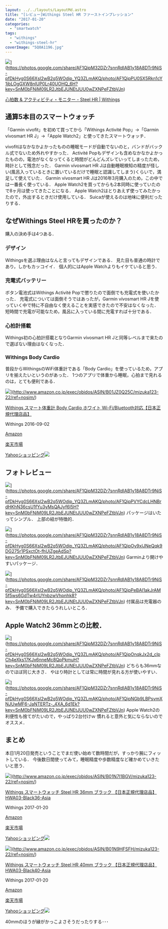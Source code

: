 ```yaml
---
layout: ../../layouts/LayoutMd.astro
title: "[レビュー]Withings Steel HR ファーストインプレッション"
date: "2017-01-20"
categories: 
  - "smartwatch"
tags: 
  - "withings"
  - "withings-steel-hr"
coverImage: "5Q0A1196.jpg"
---
```


![](https://lh3.googleusercontent.com/dGab8k4l344epq_DT0Ol0dNsCIGvjfzqeYZ-0_XVq9J7m9_OzKgSPya0ER6anPcvDhSM-Be6LYMY0CL19ZzZTHdGMzeQaXk7B1suQc6uxOU9wCfyqAVBHfJarlS8owzHx9ntWZ4=w1920-h1280-no)](https://photos.google.com/share/AF1QipM32DZr7snnRdIAB1y18A8DTr9NiS-pfDkHyg0S66XsI2wB2q5WOdip_YQ3ZLmAKQ/photo/AF1QipPU0SX5Rkn1cY1jbLOgGXW8nlUP0Lr40UOHQ_6H?key=SnM0bFNiM09LR2JtbEJUNEtJUU0wZXNPeFZtbVJn)

[心拍数 & アクティビティ・モニター \- Steel HR \| Withings](https://www.withings.com/jp/ja/steel-hr)

## 通算5本目のスマートウォッチ

「Garmin vivofit」を初めて買ってから「Withings Activité Pop」→「Garmin vívosmart HR J」→「Apple Watch2」と使ってきたスマートウォッチ．

vivofitはなかなかよかったものの睡眠モードが自動でないのと，バンドがバックル式でないため外れやすかった． Activité Popもデザインも含めなかなかよかったものの，電池がなくなってくると時間がどんどんズレていってしまったため，時計として残念だった． Garmin vívosmart HR Jは自動睡眠検知の精度が怪しい(風呂入っているときに置いているだけで睡眠と認識してしまう)くらいで，満足して使えていた． Garmin vívosmart HR Jは2016年3月購入のため，この中では一番長く使っている． Apple Watch2を買ってからも2本同時に使っていたので8ヶ月は使ってきたことになる． Apple Watch2はとりあえず使ってみたかったので，外出するときだけ使用している． Suicaが使えるのは地味に便利だったりする．

## なぜWithings Steel HRを買ったのか？

購入の決め手は4つある．

### デザイン

Withingsを選ぶ理由はなんと言ってもデザインである． 見た目も普通の時計であり，しかもカッコイイ． 個人的にはApple Watchよりもイケていると思う．

### 充電式バッテリー

ボタン電池式はWithings Activité Popで懲りたので面倒でも充電式を使いたかった． 充電式については面倒そうではあったが，Garmin vívosmart HR Jを使っていく中で特に不自由なく使えることを実感できたので不安はなくなった． 短時間で充電が可能なため，風呂に入っている間に充電すれば十分である．

### 心拍計搭載

Withings初の心拍計搭載となりGarmin vívosmart HR Jと同等レベルまで来たので選ばない理由はなくなった．

### Withings Body Cardio

普段からWithingsのWiFi体重計である「Body Cardio」を使っているため，アプリを揃えたいというのがあった． 1つのアプリで体重から睡眠，心拍まで見れるのは，とても便利である．

![](/archive/images/31WJPgqe%2BLL._SL160_.jpg)](http://www.amazon.co.jp/exec/obidos/ASIN/B01JZ0Q25C/mizuka123-22/ref=nosim/)

[Withings スマート体重計 Body Cardio ホワイト Wi-Fi/Bluetooth対応【日本正規代理店品】](http://www.amazon.co.jp/exec/obidos/ASIN/B01JZ0Q25C/mizuka123-22/ref=nosim/)

Withings 2016-09-02

[Amazon](http://www.amazon.co.jp/gp/search?keywords=Withings%20%E3%82%B9%E3%83%9E%E3%83%BC%E3%83%88%E4%BD%93%E9%87%8D%E8%A8%88%20Body%20Cardio%20%E3%83%9B%E3%83%AF%E3%82%A4%E3%83%88%20Wi-Fi%2FBluetooth%E5%AF%BE%E5%BF%9C%E3%80%90%E6%97%A5%E6%9C%AC%E6%AD%A3%E8%A6%8F%E4%BB%A3%E7%90%86%E5%BA%97%E5%93%81%E3%80%91&__mk_ja_JP=%E3%82%AB%E3%82%BF%E3%82%AB%E3%83%8A&tag=mizuka123-22)

[楽天市場](http://hb.afl.rakuten.co.jp/hgc/032b53ee.4b34c5ee.0f4a541e.f440145e/?pc=http%3A%2F%2Fsearch.rakuten.co.jp%2Fsearch%2Fmall%2FWithings%2520%25E3%2582%25B9%25E3%2583%259E%25E3%2583%25BC%25E3%2583%2588%25E4%25BD%2593%25E9%2587%258D%25E8%25A8%2588%2520Body%2520Cardio%2520%25E3%2583%259B%25E3%2583%25AF%25E3%2582%25A4%25E3%2583%2588%2520Wi-Fi%252FBluetooth%25E5%25AF%25BE%25E5%25BF%259C%25E3%2580%2590%25E6%2597%25A5%25E6%259C%25AC%25E6%25AD%25A3%25E8%25A6%258F%25E4%25BB%25A3%25E7%2590%2586%25E5%25BA%2597%25E5%2593%2581%25E3%2580%2591%2F-%2Ff.1-p.1-s.1-sf.0-st.A-v.2%3Fx%3D0%26scid%3Daf_ich_link_urltxt%26m%3Dhttp%3A%2F%2Fm.rakuten.co.jp%2F)

[Yahooショッピング![](http://ad.jp.ap.valuecommerce.com/servlet/gifbanner?sid=3066752&pid=881990642)](http://ck.jp.ap.valuecommerce.com/servlet/referral?sid=3066752&pid=881990642&vc_url=http%3A%2F%2Fsearch.shopping.yahoo.co.jp%2Fsearch%3Fp%3DWithings%2520%25E3%2582%25B9%25E3%2583%259E%25E3%2583%25BC%25E3%2583%2588%25E4%25BD%2593%25E9%2587%258D%25E8%25A8%2588%2520Body%2520Cardio%2520%25E3%2583%259B%25E3%2583%25AF%25E3%2582%25A4%25E3%2583%2588%2520Wi-Fi%252FBluetooth%25E5%25AF%25BE%25E5%25BF%259C%25E3%2580%2590%25E6%2597%25A5%25E6%259C%25AC%25E6%25AD%25A3%25E8%25A6%258F%25E4%25BB%25A3%25E7%2590%2586%25E5%25BA%2597%25E5%2593%2581%25E3%2580%2591&vcptn=kaereba)

## フォトレビュー

![](https://lh3.googleusercontent.com/RWaKhpNRe_3dh3H5T8vIMvZV7IXa2qDe8KVB1PUCrIpCcNMgV4BVAAtB4H9t68FplxHMIPFYapvA8xbvWXx7NIXglZ6GuPVTuwPFcmCAVn284H38ni0MHrhP8BT3mftjloq2Rx_85a4W7XZ-flZGEyLVMLnhPXONQs4BTPjOr7FYVAMpKhzxhYcqq-uOEReFm1KNyRFlx1JzCMYk3IACr5IxNHv6p9nNA5A57izHE0ORdPJDA8WZn4cTi07AOH5Z9s0LYCboezChauomHWG6W1V9jHRmwkp2u7Jh6P9jNl6Cx68iCxKb7D7igMZ51-ByKyun0fRFnyJvbCVJBHatkWZRr3nNARGuksmvKSP2t2dM75O5bgPusLvbDqAkhq_SYH1tc2hnLjipjcLnm1WQgat_PF9bl1xN-9MYZVeAW5v9Qv1d_nESh1vjgjeEghIxhi9bqeGgtmn42VPJrGbivn5DQr6CzO-t106WctDfYyvQcSsALD1bwxRJO7Z6GyJY3W28yaXuVUgqFHftjQSvpSxiBGYc54TJfjZm9gfuWrN5XYC0YQ4dvbStpB2iNUTP0n_0yWEqQEv5YjsnWGWRU1YISunJr3_f7B34FynzoXoOcTJlR2iTGRxPm8m_7MEBiaaDUkEqcq2BW7oXYEtjXedXCGZuZwi4pmsNnNYuXQM=w1920-h1280-no)](https://photos.google.com/share/AF1QipM32DZr7snnRdIAB1y18A8DTr9NiS-pfDkHyg0S66XsI2wB2q5WOdip_YQ3ZLmAKQ/photo/AF1QipPVYCdcLHNBrdHKhN36csU1fYu3yMsQAJyf6I5H?key=SnM0bFNiM09LR2JtbEJUNEtJUU0wZXNPeFZtbVJn) パッケージはいたってシンプル． 上部の紐が特徴的．

![](https://lh3.googleusercontent.com/AOj56EtlM58kWq2RTWP-0DmGiLvEc7eaZIPLUls7lIx7vVGNgV11VivJzi5BjII_08r97nfrRvOpRZOUYblpTfRe9K-Q5g-2QpVFlFUSWOnGveXqzbahbdbHYvU0qqqP1Jj8q1DXu1v6JS6fady7frckr1PKTNS4bPZOA762H4vvbtmwlDVpK36ZjkEvaTzO5otz58tnjxOlb4c2T4lQ7P8lRzciwb-AHLPjpL4W1uXUEyq6YCJrnteCmV3mMEv7W3VUkjf-bVnnwUePLEnPqtDTFK0DboA8k5i_v0BBxaD9-p9TCLoSqbEV25VgcroUEnwYYteIPPR2__956H_cgTEbQMPehii4OF8yrxSVrdcAWEfF2fWbkAExw2jxtSHtIR59p7RDFz93_uXJaFkznhbpKyEx16c_2qFn1lWdqZxfiygaHSTQZ4ojbhTHYpr3lOVoNhIehdu_e5LCdv2o62dkMEE6hOhOGHEzyAGX-aptcgP819Rkoj7vPaEeEwJv7EiBh9YuGDvQtrovgSlza4pGT4qjBps6HGC11_ZzJ-SytrSEu8X38D-rEkK3_igCgMGf6vYZiEmSkEOcbZT9Nq03UAqkshosbPGTkifd5qGxhBzSI195Z5SijOVLMJO8NVPqf-R7_kR3f_TkJuVtSAbwEeGA5KvPvwCY1Tz5kCI=w1920-h1280-no)](https://photos.google.com/share/AF1QipM32DZr7snnRdIAB1y18A8DTr9NiS-pfDkHyg0S66XsI2wB2q5WOdip_YQ3ZLmAKQ/photo/AF1QipOy9xlJNeQqk9DG275r1PSxctOt-fhUjZgeAdSp?key=SnM0bFNiM09LR2JtbEJUNEtJUU0wZXNPeFZtbVJn) Garminより開けやすいパッケージ．

![](https://lh3.googleusercontent.com/g92rGMBEtAS0fC7ocZ4UBjctsdw-Z-50M5UNN1jDECcIUKq4_rXpaZ3Yjc5Nen5xSEbXHTMYD5m71DpgL4wQPnhTV_YSywQZ8qdPIWoEw5pKIfpplH18zgcdHTBoOSIs3syWrq5mFrt9T-8W1NkOV-gvYrc4F2K7We5oGX2oxFMRKd-n_NqruojIHNziw1WKJzMwViHKf33E6yKlkWIS_KhKMPW81bBGi6pEa8cmGtVNOFiedkcHn1zzUqGaOy-YoWirSyucDG0MnTZ9wYSUOSufQYjgcvoC-exuEwcpI18HHgIOKgmoR_z5hmjlvLQ4VyaZXdovGIXBurOpirQDDRwanlujKvdsQTYqiZ87AYX6fESpTMSItKrBdVN6EBz5nnZkdFHyy70Oj36muG0gfZpU7ihT-3p-E0-6vzNvpEPlzlWJzUunkFgI27ObaOHljAdVqS9mEHYHaomuHsVRObVhIgzofBA0aTEksYnqQziEEzyskfl94Xuqb4oxM0Vu2veRYEZ5tetxnexuqS2_SkdzDsDcBzM-e7l80QRM9BUvyjwna8ufVD3Bir9INqbXGFK6EvmH3bLzNuaYDSCDzDp8QY_EYU4zNsL0Jb4YFhxmQlou0iWKecGzDN328897leGYYw-stpeB1c-nDHPRWqmvtwDRyDc3-cuAu_rxc2Q=w1920-h1280-no)](https://photos.google.com/share/AF1QipM32DZr7snnRdIAB1y18A8DTr9NiS-pfDkHyg0S66XsI2wB2q5WOdip_YQ3ZLmAKQ/photo/AF1QipPeBAI1akJrAM5f5ws6GdTw4rlUYnbzwVhpnhk8?key=SnM0bFNiM09LR2JtbEJUNEtJUU0wZXNPeFZtbVJn) 付属品は充電器のみ． 予備で購入できたらうれしいところ．

## Apple Watch2 36mmとの比較．

![](https://lh3.googleusercontent.com/eCN33aFzLbjmL22y_lS2m59Ij3T35xwsVZZ4OG_oiE_8q4Uv-pKCqR2ziumU5Dj4BUl5uGBMBU1JGSIwlKMq7YVoCEu-p6XvS6MrEZT1uIMCjfqatzEOF75JVJyXCsbDtJlGRt0ewwrCy-pQsvPHV6DoxReXRaXjJ6kwgSP7RkMFtHIiJQjMT8mtpzJ63JZYGFOyRfzZjpmbzgmHwidMLJDSR0jvttemyGtolS1bYp6n-E3wQuhVEBJsICV9pjPE3wxYwNcoEuRylN819jdckFSK7-a2oM2SibizmTofYSs9DVUWLD1Oz3-MvfY_6HdnahgZgFV00OVfzI1vjjHFyHY0-hXmp1hnMAApH2hLBEdMvgwEE5ktRrSGWocVxNMZK1pfpvwq8jh7pWAhh1JdvfgBNVaOM_kRqeIoUygjDrCgnrj7Gsgduf8FA7I_ow44kkdCPRGgwfAgBVMWNz-XyuUHAHZzaWugPgta7N2SOOx8XcLZOmKLHp68NMjTqutjccV2qQ9gEqHrPqBuLyFnCilhxXYXBR2GWMjar8GDGV5z8z0FdM9b-8ftpGhFHGRHDNPq-QQVV6nv1SYjjJWVF166DpF23DYAgDFqdELn5SHZbXS5W9E5Ti1PzniFpe-un9BzXf9ENfabiGNPRleCScm1CeO6IybvKx25tIbMK-Y=w1920-h1280-no)](https://photos.google.com/share/AF1QipM32DZr7snnRdIAB1y18A8DTr9NiS-pfDkHyg0S66XsI2wB2q5WOdip_YQ3ZLmAKQ/photo/AF1QipOnqkJx2d_clpCh4eXks17KJx6nneMc8QpPkmuH?key=SnM0bFNiM09LR2JtbEJUNEtJUU0wZXNPeFZtbVJn) どちらも36mmなのでほぼ同じ大きさ． やはり時計としては常に時間が見れる方が使いやすい．

![](https://lh3.googleusercontent.com/48bdfWRQGUx1nOzicj2cJjCdrl4PEb3Qewyq99ag5jQuouTU42GokhxGU7PujzV9ZSrTH2DgbaiHQacTNbWBoMQhR7PJejCkCzOIjpdRqUixq92nhv879SF3yABkpsuRZV2BjTlUumVYxYEvGIfgZr3Q2Yjup6tHuaq3JNQU3xeMyoUdISNpA-4OHbVcTeypg2VgXCXIKXs1HHZ-mdLeywpyIrb4ileCKNqHw4vJPvBT9m59k_76D-NqMy8XsP_PAKXWT_SmNifTWDL8ldSCQw6gEKkNZPnQuM807a9UyS5om1Bpsj_6BKTLSzc7URjiLdiz2FSSwE0g2ovOPJNApo3X02ampjDTunYfoP3yjZbL2rrvNXTo_xeUC9gniNuCAMU7m2KOStVQMtdTYTQkWxtRW1O35wOSlEDuYnGAGr8xRdySYO07JrjbeL1Cv8Vq1S0lHbDGmvZIbDGzj3TryXM4wXhTwkLoanSK0jCSAEtRdgfWOOoaqqyeq6ZNIFu8whc1Ac1-X7mo4saaqRNT_x8OMM0iQvoEnpFNIR8pidSgFiDhIkujU7KtdWckPU20LK_qYaDm8VpxHQnYuOJhgGqVJa-BXrRhLUx0xh9TQZ_oi8_UGFJ5Dc6h-dAbKuBI71WxHObXbG3LidnYEh0YL4PkrrpTFnR2mU2tecHkUqA=w1920-h1280-no)](https://photos.google.com/share/AF1QipM32DZr7snnRdIAB1y18A8DTr9NiS-pfDkHyg0S66XsI2wB2q5WOdip_YQ3ZLmAKQ/photo/AF1QipNGb9LBPsvmXNJUwMF6-JaNTERTz-_4XA_6d1Ek?key=SnM0bFNiM09LR2JtbEJUNEtJUU0wZXNPeFZtbVJn) Apple Watch2の利便性も捨てがたいので，やっぱり2台付けｗ 慣れると意外と気にならないのでオススメ．

## まとめ

本日1月20日発売ということでまだ使い始めて数時間だが，すっかり腕にフィットしている． 今後数日間使ってみて，睡眠精度や歩数精度など確かめていきたいと思う．

![](/archive/images/51eWzQA6CiL._SL160_.jpg)](http://www.amazon.co.jp/exec/obidos/ASIN/B01N7I1BGV/mizuka123-22/ref=nosim/)

[Withings スマートウォッチ Steel HR 36mm ブラック 【日本正規代理店品】 HWA03-Black36-Asia](http://www.amazon.co.jp/exec/obidos/ASIN/B01N7I1BGV/mizuka123-22/ref=nosim/)

Withings 2017-01-20

[Amazon](http://www.amazon.co.jp/gp/search?keywords=Withings%20%E3%82%B9%E3%83%9E%E3%83%BC%E3%83%88%E3%82%A6%E3%82%A9%E3%83%83%E3%83%81%20Steel%20HR%2036mm%20%E3%83%96%E3%83%A9%E3%83%83%E3%82%AF%20%E3%80%90%E6%97%A5%E6%9C%AC%E6%AD%A3%E8%A6%8F%E4%BB%A3%E7%90%86%E5%BA%97%E5%93%81%E3%80%91%20HWA03-Black36-Asia&__mk_ja_JP=%E3%82%AB%E3%82%BF%E3%82%AB%E3%83%8A&tag=mizuka123-22)

[楽天市場](http://hb.afl.rakuten.co.jp/hgc/032b53ee.4b34c5ee.0f4a541e.f440145e/?pc=http%3A%2F%2Fsearch.rakuten.co.jp%2Fsearch%2Fmall%2FWithings%2520%25E3%2582%25B9%25E3%2583%259E%25E3%2583%25BC%25E3%2583%2588%25E3%2582%25A6%25E3%2582%25A9%25E3%2583%2583%25E3%2583%2581%2520Steel%2520HR%252036mm%2520%25E3%2583%2596%25E3%2583%25A9%25E3%2583%2583%25E3%2582%25AF%2520%25E3%2580%2590%25E6%2597%25A5%25E6%259C%25AC%25E6%25AD%25A3%25E8%25A6%258F%25E4%25BB%25A3%25E7%2590%2586%25E5%25BA%2597%25E5%2593%2581%25E3%2580%2591%2520HWA03-Black36-Asia%2F-%2Ff.1-p.1-s.1-sf.0-st.A-v.2%3Fx%3D0%26scid%3Daf_ich_link_urltxt%26m%3Dhttp%3A%2F%2Fm.rakuten.co.jp%2F)

[Yahooショッピング![](http://ad.jp.ap.valuecommerce.com/servlet/gifbanner?sid=3066752&pid=881990642)](http://ck.jp.ap.valuecommerce.com/servlet/referral?sid=3066752&pid=881990642&vc_url=http%3A%2F%2Fsearch.shopping.yahoo.co.jp%2Fsearch%3Fp%3DWithings%2520%25E3%2582%25B9%25E3%2583%259E%25E3%2583%25BC%25E3%2583%2588%25E3%2582%25A6%25E3%2582%25A9%25E3%2583%2583%25E3%2583%2581%2520Steel%2520HR%252036mm%2520%25E3%2583%2596%25E3%2583%25A9%25E3%2583%2583%25E3%2582%25AF%2520%25E3%2580%2590%25E6%2597%25A5%25E6%259C%25AC%25E6%25AD%25A3%25E8%25A6%258F%25E4%25BB%25A3%25E7%2590%2586%25E5%25BA%2597%25E5%2593%2581%25E3%2580%2591%2520HWA03-Black36-Asia&vcptn=kaereba)

![](/archive/images/513urI2AN4L._SL160_.jpg)](http://www.amazon.co.jp/exec/obidos/ASIN/B01N9HFSFH/mizuka123-22/ref=nosim/)

[Withings スマートウォッチ Steel HR 40mm ブラック 【日本正規代理店品】 HWA03-Black40-Asia](http://www.amazon.co.jp/exec/obidos/ASIN/B01N9HFSFH/mizuka123-22/ref=nosim/)

Withings 2017-01-20

[Amazon](http://www.amazon.co.jp/gp/search?keywords=Withings%20%E3%82%B9%E3%83%9E%E3%83%BC%E3%83%88%E3%82%A6%E3%82%A9%E3%83%83%E3%83%81%20Steel%20HR%2040mm%20%E3%83%96%E3%83%A9%E3%83%83%E3%82%AF%20%E3%80%90%E6%97%A5%E6%9C%AC%E6%AD%A3%E8%A6%8F%E4%BB%A3%E7%90%86%E5%BA%97%E5%93%81%E3%80%91%20HWA03-Black40-Asia&__mk_ja_JP=%E3%82%AB%E3%82%BF%E3%82%AB%E3%83%8A&tag=mizuka123-22)

[楽天市場](http://hb.afl.rakuten.co.jp/hgc/032b53ee.4b34c5ee.0f4a541e.f440145e/?pc=http%3A%2F%2Fsearch.rakuten.co.jp%2Fsearch%2Fmall%2FWithings%2520%25E3%2582%25B9%25E3%2583%259E%25E3%2583%25BC%25E3%2583%2588%25E3%2582%25A6%25E3%2582%25A9%25E3%2583%2583%25E3%2583%2581%2520Steel%2520HR%252040mm%2520%25E3%2583%2596%25E3%2583%25A9%25E3%2583%2583%25E3%2582%25AF%2520%25E3%2580%2590%25E6%2597%25A5%25E6%259C%25AC%25E6%25AD%25A3%25E8%25A6%258F%25E4%25BB%25A3%25E7%2590%2586%25E5%25BA%2597%25E5%2593%2581%25E3%2580%2591%2520HWA03-Black40-Asia%2F-%2Ff.1-p.1-s.1-sf.0-st.A-v.2%3Fx%3D0%26scid%3Daf_ich_link_urltxt%26m%3Dhttp%3A%2F%2Fm.rakuten.co.jp%2F)

[Yahooショッピング![](http://ad.jp.ap.valuecommerce.com/servlet/gifbanner?sid=3066752&pid=881990642)](http://ck.jp.ap.valuecommerce.com/servlet/referral?sid=3066752&pid=881990642&vc_url=http%3A%2F%2Fsearch.shopping.yahoo.co.jp%2Fsearch%3Fp%3DWithings%2520%25E3%2582%25B9%25E3%2583%259E%25E3%2583%25BC%25E3%2583%2588%25E3%2582%25A6%25E3%2582%25A9%25E3%2583%2583%25E3%2583%2581%2520Steel%2520HR%252040mm%2520%25E3%2583%2596%25E3%2583%25A9%25E3%2583%2583%25E3%2582%25AF%2520%25E3%2580%2590%25E6%2597%25A5%25E6%259C%25AC%25E6%25AD%25A3%25E8%25A6%258F%25E4%25BB%25A3%25E7%2590%2586%25E5%25BA%2597%25E5%2593%2581%25E3%2580%2591%2520HWA03-Black40-Asia&vcptn=kaereba)

40mmのほうが縁がかっこよさそうだったりする･･･
